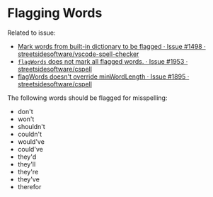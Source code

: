 # Flagging Words

Related to issue:

-   [Mark words from built-in dictionary to be flagged · Issue #1498 · streetsidesoftware/vscode-spell-checker](https://github.com/streetsidesoftware/vscode-spell-checker/issues/1498)
-   [`flagWords` does not mark all flagged words. · Issue #1953 · streetsidesoftware/cspell](https://github.com/streetsidesoftware/cspell/issues/1953)
-   [flagWords doesn't override minWordLength · Issue #1895 · streetsidesoftware/cspell](https://github.com/streetsidesoftware/cspell/issues/1895)

The following words should be flagged for misspelling:

-   don't
-   won't
-   shouldn't
-   couldn't
-   would've
-   could've
-   they'd
-   they'll
-   they're
-   they've
-   therefor

